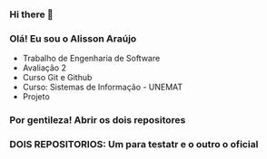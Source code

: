 ### Hi there 👋

### Olá! Eu sou o Alisson Araújo

- Trabalho de Engenharia de Software
- Avaliação 2 
- Curso Git e Github
- Curso: Sistemas de Informação - UNEMAT
- Projeto

### Por gentileza! Abrir os dois repositores

### DOIS REPOSITORIOS: Um para testatr e o outro o oficial
